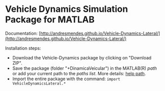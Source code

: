 # Vehicle Dynamics Simulation Package for MATLAB

Documentation: [http://andresmendes.github.io/Vehicle-Dynamics-Lateral/](http://andresmendes.github.io/Vehicle-Dynamics-Lateral/)

Installation steps:

* Download the Vehicle-Dynamics package by clicking on "Download ZIP".
* Save the package (folder "+DinamicaVeicular") in the MATLAB(R) _path_ or add your current path to the _paths list_. More details: [help path](http://www.mathworks.com/help/matlab/ref/path.html).
* Import the entire package with the command: `import VehicleDynamicsLateral.*`
